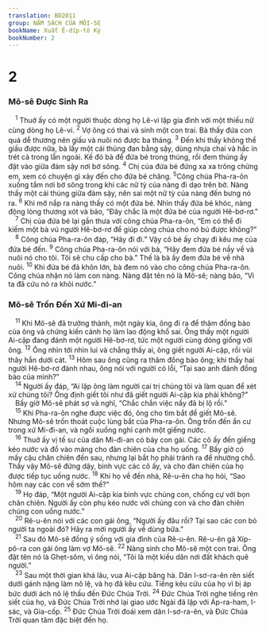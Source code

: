 ```yaml
---
translation: BD2011
group: NĂM SÁCH CỦA MÔI-SE
bookName: Xuất Ê-díp-tô Ký 
bookNumber: 2
---
```


<div class="title"><h1>2</h1><h3>Mô-sê Ðược Sinh Ra</h3></div>
<span class="verse xu_2_1"> <sup>1</sup> Thuở ấy có một người thuộc dòng họ Lê-vi lập gia đình với một thiếu nữ cùng dòng họ Lê-vi. </span>
<span class="verse xu_2_2"><sup>2</sup> Vợ ông có thai và sinh một con trai. Bà thấy đứa con quá dễ thương nên giấu và nuôi nó được ba tháng.</span>
<span class="verse xu_2_3"><sup>3</sup> Ðến khi thấy không thể giấu được nữa, bà lấy một cái thúng đan bằng sậy, dùng nhựa chai và hắc ín trét cả trong lẫn ngoài. Kế đó bà để đứa bé trong thúng, rồi đem thúng ấy đặt vào giữa đám sậy nơi bờ sông. </span>
<span class="verse xu_2_4"><sup>4</sup> Chị của đứa bé đứng xa xa trông chừng em, xem có chuyện gì xảy đến cho đứa bé chăng. </span>
<span class="verse xu_2_5"><sup>5</sup>Công chúa Pha-ra-ôn xuống tắm nơi bờ sông trong khi các nữ tỳ của nàng đi dạo trên bờ. Nàng thấy một cái thúng giữa đám sậy, nên sai một nữ tỳ của nàng đến bưng nó ra.</span>
<span class="verse xu_2_6"><sup>6</sup> Khi mở nắp ra nàng thấy có một đứa bé. Nhìn thấy đứa bé khóc, nàng động lòng thương xót và bảo, “Ðây chắc là một đứa bé của người Hê-bơ-rơ.”<br/></span>
<span class="verse xu_2_7"> <sup>7</sup> Chị của đứa bé lại gần thưa với công chúa Pha-ra-ôn, “Em có thể đi kiếm một bà vú người Hê-bơ-rơ để giúp công chúa cho nó bú được không?”<br/></span>
<span class="verse xu_2_8"> <sup>8</sup> Công chúa Pha-ra-ôn đáp, “Hãy đi đi.” Vậy cô bé ấy chạy đi kêu mẹ của đứa bé đến. </span>
<span class="verse xu_2_9"><sup>9</sup> Công chúa Pha-ra-ôn nói với bà, “Hãy đem đứa bé nầy về và nuôi nó cho tôi. Tôi sẽ chu cấp cho bà.” Thế là bà ấy đem đứa bé về nhà nuôi. </span>
<span class="verse xu_2_10"><sup>10</sup> Khi đứa bé đã khôn lớn, bà đem nó vào cho công chúa Pha-ra-ôn. Công chúa nhận nó làm con nàng. Nàng đặt tên nó là Mô-sê; nàng bảo, “Vì ta đã cứu nó ra khỏi nước.”<br/></span>
<div class="title"><h3>Mô-sê Trốn Ðến Xứ Mi-đi-an</h3></div>
<span class="verse xu_2_11"> <sup>11</sup> Khi Mô-sê đã trưởng thành, một ngày kia, ông đi ra để thăm đồng bào của ông và chứng kiến cảnh họ làm lao động khổ sai. Ông thấy một người Ai-cập đang đánh một người Hê-bơ-rơ, tức một người cùng dòng giống với ông. </span>
<span class="verse xu_2_12"><sup>12</sup> Ông nhìn tới nhìn lui và chẳng thấy ai, ông giết người Ai-cập, rồi vùi thây hắn dưới cát. </span>
<span class="verse xu_2_13"><sup>13</sup> Hôm sau ông cũng ra thăm đồng bào ông; khi thấy hai người Hê-bơ-rơ đánh nhau, ông nói với người có lỗi, “Tại sao anh đánh đồng bào của mình?”<br/></span>
<span class="verse xu_2_14"> <sup>14</sup> Người ấy đáp, “Ai lập ông làm người cai trị chúng tôi và làm quan để xét xử chúng tôi? Ông định giết tôi như đã giết người Ai-cập kia phải không?”<br/> Bấy giờ Mô-sê phát sợ và nghĩ, “Chắc chắn việc nầy đã bị lộ rồi.”<br/></span>
<span class="verse xu_2_15"> <sup>15</sup> Khi Pha-ra-ôn nghe được việc đó, ông cho tìm bắt để giết Mô-sê. Nhưng Mô-sê trốn thoát cuộc lùng bắt của Pha-ra-ôn. Ông trốn đến ẩn cư trong xứ Mi-đi-an, và ngồi xuống nghỉ cạnh một giếng nước.<br/></span>
<span class="verse xu_2_16"> <sup>16</sup> Thuở ấy vị tế sư của dân Mi-đi-an có bảy con gái. Các cô ấy đến giếng kéo nước và đổ vào máng cho đàn chiên của cha họ uống. </span>
<span class="verse xu_2_17"><sup>17</sup> Bấy giờ có mấy cậu chăn chiên đến sau, nhưng lại bắt họ phải tránh ra để nhường chỗ. Thấy vậy Mô-sê đứng dậy, binh vực các cô ấy, và cho đàn chiên của họ được tiếp tục uống nước. </span>
<span class="verse xu_2_18"><sup>18</sup> Khi họ về đến nhà, Rê-u-ên cha họ hỏi, “Sao hôm nay các con về sớm thế?”<br/></span>
<span class="verse xu_2_19"> <sup>19</sup> Họ đáp, “Một người Ai-cập kia binh vực chúng con, chống cự với bọn chăn chiên. Người ấy còn phụ kéo nước với chúng con và cho đàn chiên chúng con uống nước.”<br/></span>
<span class="verse xu_2_20"> <sup>20</sup> Rê-u-ên nói với các con gái ông, “Người ấy đâu rồi? Tại sao các con bỏ người ta ngoài đó? Hãy ra mời người ấy về dùng bữa.”<br/></span>
<span class="verse xu_2_21"> <sup>21</sup> Sau đó Mô-sê đồng ý sống với gia đình của Rê-u-ên. Rê-u-ên gả Xíp-pô-ra con gái ông làm vợ Mô-sê. </span>
<span class="verse xu_2_22"><sup>22</sup> Nàng sinh cho Mô-sê một con trai. Ông đặt tên nó là Ghẹt-sôm, vì ông nói, “Tôi là một kiều dân nơi đất khách quê người.”<br/></span>
<span class="verse xu_2_23"> <sup>23</sup> Sau một thời gian khá lâu, vua Ai-cập băng hà. Dân I-sơ-ra-ên rên siết dưới gánh nặng làm nô lệ, và họ đã kêu cứu. Tiếng kêu cứu của họ vì bị áp bức dưới ách nô lệ thấu đến Ðức Chúa Trời. </span>
<span class="verse xu_2_24"><sup>24</sup> Ðức Chúa Trời nghe tiếng rên siết của họ, và Ðức Chúa Trời nhớ lại giao ước Ngài đã lập với Áp-ra-ham, I-sác, và Gia-cốp. </span>
<span class="verse xu_2_25"><sup>25</sup> Ðức Chúa Trời đoái xem dân I-sơ-ra-ên, và Ðức Chúa Trời quan tâm đặc biệt đến họ.<br/></span>
